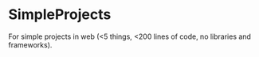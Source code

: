 # SimpleProjects
For simple projects in web (<5 things, <200 lines of code, no libraries and frameworks).
